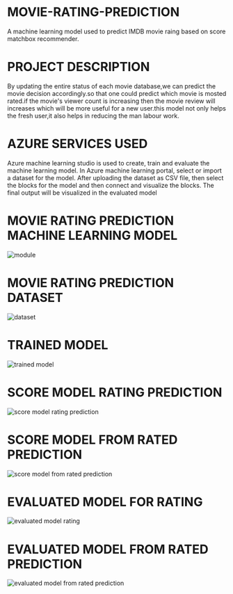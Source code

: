 # MOVIE-RATING-PREDICTION
A machine learning model used to predict IMDB movie raing based on score matchbox recommender.
# PROJECT DESCRIPTION
By updating the entire status of each movie database,we can predict the movie decision accordingly.so that one could predict which movie is mosted rated.if the movie's viewer count is increasing then the movie review will increases which will be more useful for a new user.this model not only helps the fresh user,it also helps in reducing the man labour
work.
# AZURE SERVICES USED
Azure machine learning studio is used to create, train and evaluate the machine learning model. In Azure machine learning portal, select or import a dataset for the model. After uploading the dataset as CSV file, then select the blocks for the model and then connect and visualize the blocks. The final output will be visualized in the evaluated model
# MOVIE RATING PREDICTION MACHINE LEARNING MODEL
![module](https://user-images.githubusercontent.com/89577329/152141661-98e0c29c-7367-45b0-90d7-ca41c9f25ce1.PNG)

# MOVIE RATING PREDICTION DATASET
![dataset](https://user-images.githubusercontent.com/89577329/152141894-1e6b08ca-3066-4223-b346-0f6446d36b83.PNG)
# TRAINED MODEL
![trained model](https://user-images.githubusercontent.com/89577329/152142117-ce813981-6826-44f6-a443-77da1d94bea2.PNG)

# SCORE MODEL RATING PREDICTION
![score model rating prediction](https://user-images.githubusercontent.com/89577329/152142289-7106f17d-11d9-45dd-900d-50b0c3b28197.PNG)

# SCORE MODEL FROM RATED PREDICTION
![score model from rated prediction](https://user-images.githubusercontent.com/89577329/152142430-233fb297-ce7e-40dc-9e9a-fe00a393674c.PNG)

# EVALUATED MODEL FOR RATING
![evaluated model rating](https://user-images.githubusercontent.com/89577329/152142637-f4350299-e405-4cc3-b6c9-c2463c3a0a0c.PNG)

# EVALUATED MODEL FROM RATED PREDICTION
![evaluated model from rated prediction](https://user-images.githubusercontent.com/89577329/152142759-eeb99db4-f0dd-4e4a-9a86-475742c7f8ba.PNG)
